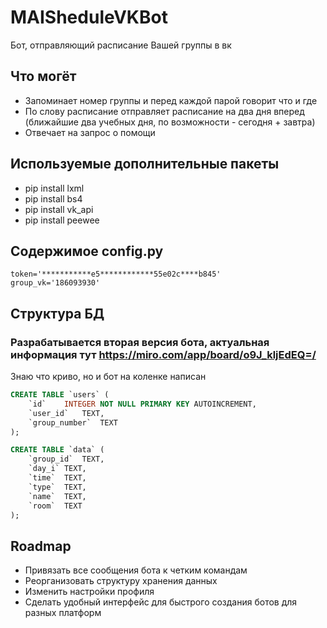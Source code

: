 # MAISheduleVKBot

Бот, отправляющий расписание Вашей группы в вк

## Что могёт
 * Запоминает номер группы и перед каждой парой говорит что и где
 * По слову расписание отправляет расписание на два дня вперед (ближайшие два учебных дня, по возможности - сегодня + завтра)
 * Отвечает на запрос о помощи

## Используемые дополнительные пакеты
 * pip install lxml
 * pip install bs4
 * pip install vk_api
 * pip install peewee
 
## Содержимое config.py
```python3
token='***********e5************55e02c****b845'
group_vk='186093930'
```


## Структура БД
### Разрабатывается вторая версия бота, актуальная информация тут https://miro.com/app/board/o9J_kljEdEQ=/


Знаю что криво, но и бот на коленке написан
```sql
CREATE TABLE `users` (
	`id`	INTEGER NOT NULL PRIMARY KEY AUTOINCREMENT,
	`user_id`	TEXT,
	`group_number`	TEXT
);
```
```sql
CREATE TABLE `data` (
	`group_id`	TEXT,
	`day_i`	TEXT,
	`time`	TEXT,
	`type`	TEXT,
	`name`	TEXT,
	`room`	TEXT
);
```

## Roadmap
 * Привязать все сообщения бота к четким командам
 * Реорганизовать структуру хранения данных
 * Изменить настройки профиля
 * Сделать удобный интерфейс для быстрого создания ботов для разных платформ
 

